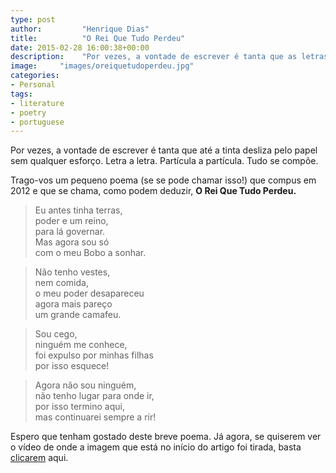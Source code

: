 ```yaml
---
type: post
author:         "Henrique Dias"
title:          "O Rei Que Tudo Perdeu"
date: 2015-02-28 16:00:38+00:00
description:    "Por vezes, a vontade de escrever é tanta que as letras deslizam pelo papel. Aqui está um pequeno poema, O Rei Que Tudo Perdeu, escrito em 2012."
image:     "images/oreiquetudoperdeu.jpg"
categories:
- Personal
tags:
- literature
- poetry
- portuguese
---
```


Por vezes, a vontade de escrever é tanta que até a tinta desliza pelo papel sem qualquer esforço. Letra a letra. Partícula a partícula. Tudo se compõe.

Trago-vos um pequeno poema (se se pode chamar isso!) que compus em 2012 e que se chama, como podem deduzir, **O Rei Que Tudo Perdeu.**

> Eu antes tinha terras,<br>
poder e um reino,<br>
para lá governar.<br>
Mas agora sou só<br>
com o meu Bobo a sonhar.

> Não tenho vestes,<br>
nem comida,<br>
o meu poder desapareceu<br>
agora mais pareço<br>
um grande camafeu.

> Sou cego,<br>
ninguém me conhece,<br>
foi expulso por minhas filhas<br>
por isso esquece!

> Agora não sou ninguém,<br>
não tenho lugar para onde ir,<br>
por isso termino aqui,<br>
mas continuarei sempre a rir!


Espero que tenham gostado deste breve poema. Já agora, se quiserem ver o vídeo de onde a imagem que está no início do artigo foi tirada, basta [clicarem](https://www.youtube.com/watch?v=y6ZmMjMdrqs) aqui.
